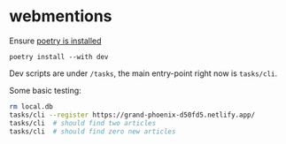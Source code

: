 # webmentions

Ensure [poetry is installed](https://python-poetry.org/docs/#installation)

```
poetry install --with dev
```

Dev scripts are under `/tasks`, the main entry-point right now is `tasks/cli`.


Some basic testing:
```sh
rm local.db
tasks/cli --register https://grand-phoenix-d50fd5.netlify.app/
tasks/cli  # should find two articles
tasks/cli  # should find zero new articles
```
